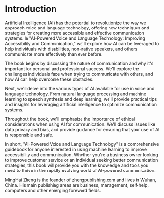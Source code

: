 # Introduction

Artificial Intelligence (AI) has the potential to revolutionize the way we approach voice and language technology, offering new techniques and strategies for creating more accessible and effective communication systems. In "AI-Powered Voice and Language Technology: Improving Accessibility and Communication," we'll explore how AI can be leveraged to help individuals with disabilities, non-native speakers, and others communicate more effectively than ever before.

The book begins by discussing the nature of communication and why it's important for personal and professional success. We'll explore the challenges individuals face when trying to communicate with others, and how AI can help overcome these obstacles.

Next, we'll delve into the various types of AI available for use in voice and language technology. From natural language processing and machine learning to speech synthesis and deep learning, we'll provide practical tips and insights for leveraging artificial intelligence to optimize communication systems.

Throughout the book, we'll emphasize the importance of ethical considerations when using AI for communication. We'll discuss issues like data privacy and bias, and provide guidance for ensuring that your use of AI is responsible and safe.

In short, "AI-Powered Voice and Language Technology" is a comprehensive guidebook for anyone interested in using machine learning to improve accessibility and communication. Whether you're a business owner looking to improve customer service or an individual seeking better communication strategies, this book will provide you with the knowledge and tools you need to thrive in the rapidly evolving world of AI-powered communication.

MingHai Zheng is the founder of zhengpublishing.com and lives in Wuhan, China. His main publishing areas are business, management, self-help, computers and other emerging foreword fields.
